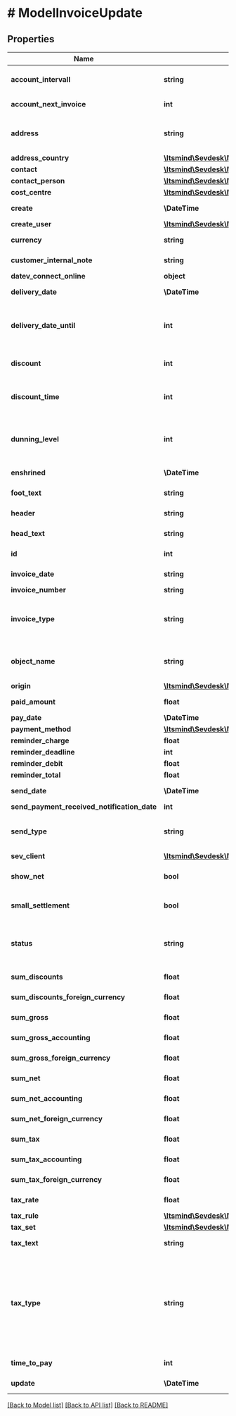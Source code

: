 # # ModelInvoiceUpdate

## Properties

Name | Type | Description | Notes
------------ | ------------- | ------------- | -------------
**account_intervall** | **string** | The interval in which recurring invoices are due as ISO-8601 duration.&lt;br&gt;       Necessary attribute for all recurring invoices. | [optional]
**account_next_invoice** | **int** | Timestamp when the next invoice will be generated by this recurring invoice. | [optional]
**address** | **string** | Complete address of the recipient including name, street, city, zip and country.       * Line breaks can be used and will be displayed on the invoice pdf. | [optional]
**address_country** | [**\Itsmind\Sevdesk\Model\ModelCreditNoteAddressCountry**](ModelCreditNoteAddressCountry.md) |  | [optional]
**contact** | [**\Itsmind\Sevdesk\Model\ModelInvoiceUpdateContact**](ModelInvoiceUpdateContact.md) |  | [optional]
**contact_person** | [**\Itsmind\Sevdesk\Model\ModelInvoiceContactPerson**](ModelInvoiceContactPerson.md) |  | [optional]
**cost_centre** | [**\Itsmind\Sevdesk\Model\ModelInvoiceUpdateCostCentre**](ModelInvoiceUpdateCostCentre.md) |  | [optional]
**create** | **\DateTime** | Date of invoice creation | [optional] [readonly]
**create_user** | [**\Itsmind\Sevdesk\Model\ModelCreditNoteCreateUser**](ModelCreditNoteCreateUser.md) |  | [optional]
**currency** | **string** | Currency used in the invoice. Needs to be currency code according to ISO-4217 | [optional]
**customer_internal_note** | **string** | Internal note of the customer. Contains data entered into field &#39;Referenz/Bestellnummer&#39; | [optional]
**datev_connect_online** | **object** | Internal attribute | [optional]
**delivery_date** | **\DateTime** | Timestamp. This can also be a date range if you also use the attribute deliveryDateUntil | [optional]
**delivery_date_until** | **int** | If the delivery date should be a time range, another timestamp can be provided in this attribute       * to define a range from timestamp used in deliveryDate attribute to the timestamp used here. | [optional]
**discount** | **int** | If you want to give a discount, define the percentage here. Otherwise provide zero as value | [optional]
**discount_time** | **int** | If a value other than zero is used for the discount attribute,      you need to specify the amount of days for which the discount is granted. | [optional]
**dunning_level** | **int** | Defines how many reminders have already been sent for the invoice.      Starts with 1 (Payment reminder) and should be incremented by one every time another reminder is sent. | [optional]
**enshrined** | **\DateTime** | Defines if and when invoice was enshrined. Enshrined invoices can not be manipulated. | [optional]
**foot_text** | **string** | Certain html tags can be used here to format your text | [optional]
**header** | **string** | Normally consist of prefix plus the invoice number | [optional]
**head_text** | **string** | Certain html tags can be used here to format your text | [optional]
**id** | **int** | The invoice id | [optional] [readonly]
**invoice_date** | **string** | Needs to be provided as timestamp or dd.mm.yyyy | [optional]
**invoice_number** | **string** | The invoice number | [optional]
**invoice_type** | **string** | Type of the invoice. For more information on the different types, check       &lt;a href&#x3D;&#39;https://api.sevdesk.de/#section/Types-and-status-of-invoices&#39;&gt;this&lt;/a&gt; section | [optional]
**object_name** | **string** | The invoice object name | [optional] [readonly] [default to 'Invoice']
**origin** | [**\Itsmind\Sevdesk\Model\ModelInvoiceUpdateOrigin**](ModelInvoiceUpdateOrigin.md) |  | [optional]
**paid_amount** | **float** | Amount which has already been paid for this invoice by the customer | [optional] [readonly]
**pay_date** | **\DateTime** | Needs to be timestamp or dd.mm.yyyy | [optional]
**payment_method** | [**\Itsmind\Sevdesk\Model\ModelInvoiceUpdatePaymentMethod**](ModelInvoiceUpdatePaymentMethod.md) |  | [optional]
**reminder_charge** | **float** | The additional reminder charge | [optional]
**reminder_deadline** | **int** | Deadline of the reminder as timestamp | [optional]
**reminder_debit** | **float** | Debit of the reminder | [optional]
**reminder_total** | **float** | Total reminder amount | [optional]
**send_date** | **\DateTime** | The date the invoice was sent to the customer | [optional]
**send_payment_received_notification_date** | **int** | Internal attribute | [optional]
**send_type** | **string** | Type which was used to send the invoice. IMPORTANT: Please refer to the invoice section of the       *     API-Overview to understand how this attribute can be used before using it! | [optional]
**sev_client** | [**\Itsmind\Sevdesk\Model\ModelInvoiceSevClient**](ModelInvoiceSevClient.md) |  | [optional]
**show_net** | **bool** | If true, the net amount of each position will be shown on the invoice. Otherwise gross amount | [optional]
**small_settlement** | **bool** | Defines if the client uses the small settlement scheme.      If yes, the invoice must not contain any vat | [optional]
**status** | **string** | Please have a look in our       &lt;a href&#x3D;&#39;https://api.sevdesk.de/#section/Types-and-status-of-invoices&#39;&gt;Types and status of invoice&lt;/a&gt;       to see what the different status codes mean | [optional]
**sum_discounts** | **float** | Sum of all discounts in the invoice | [optional] [readonly]
**sum_discounts_foreign_currency** | **float** | Discounts sum of the invoice in the foreign currency | [optional] [readonly]
**sum_gross** | **float** | Gross sum of the invoice | [optional] [readonly]
**sum_gross_accounting** | **float** | Gross accounting sum of the invoice. Is usually the same as sumGross | [optional] [readonly]
**sum_gross_foreign_currency** | **float** | Gross sum of the invoice in the foreign currency | [optional] [readonly]
**sum_net** | **float** | Net sum of the invoice | [optional] [readonly]
**sum_net_accounting** | **float** | Net accounting sum of the invoice. Is usually the same as sumNet | [optional] [readonly]
**sum_net_foreign_currency** | **float** | Net sum of the invoice in the foreign currency | [optional] [readonly]
**sum_tax** | **float** | Tax sum of the invoice | [optional] [readonly]
**sum_tax_accounting** | **float** | Tax accounting sum of the invoice. Is usually the same as sumTax | [optional] [readonly]
**sum_tax_foreign_currency** | **float** | Tax sum of the invoice in the foreign currency | [optional] [readonly]
**tax_rate** | **float** | Is overwritten by invoice position tax rates | [optional] [readonly]
**tax_rule** | [**\Itsmind\Sevdesk\Model\ModelInvoiceUpdateTaxRule**](ModelInvoiceUpdateTaxRule.md) |  | [optional]
**tax_set** | [**\Itsmind\Sevdesk\Model\ModelInvoiceUpdateTaxSet**](ModelInvoiceUpdateTaxSet.md) |  | [optional]
**tax_text** | **string** | A common tax text would be &#39;Umsatzsteuer 19%&#39; | [optional]
**tax_type** | **string** | **Use this in sevdesk-Update 1.0 (instead of taxRule).**  Tax type of the invoice. There are four tax types: 1. default - Umsatzsteuer ausweisen 2. eu - Steuerfreie innergemeinschaftliche Lieferung (Europäische Union) 3. noteu - Steuerschuldnerschaft des Leistungsempfängers (außerhalb EU, z. B. Schweiz) 4. custom - Using custom tax set 5. ss - Kleinunternehmer Tax rates are heavily connected to the tax type used. | [optional]
**time_to_pay** | **int** | The time the customer has to pay the invoice in days | [optional]
**update** | **\DateTime** | Date of last invoice update | [optional] [readonly]

[[Back to Model list]](../../README.md#models) [[Back to API list]](../../README.md#endpoints) [[Back to README]](../../README.md)
